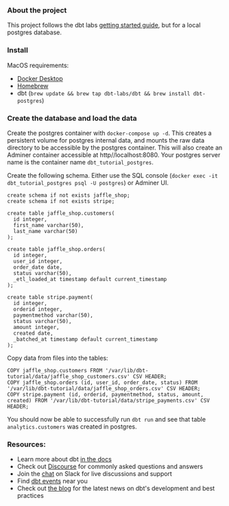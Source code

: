 ### About the project
This project follows the dbt labs [getting started guide](https://docs.getdbt.com/docs/get-started/getting-started/overview), but for a local postgres database.

### Install
MacOS requirements:

* [Docker Desktop](https://www.docker.com/products/docker-desktop/)
* [Homebrew](https://brew.sh/)
* dbt (`brew update && brew tap dbt-labs/dbt && brew install dbt-postgres`)

### Create the database and load the data
Create the postgres container with `docker-compose up -d`. This creates a persistent volume for postgres internal data, and mounts the raw data directory to be accessible by the postgres container.
This will also create an Adminer container accessible at http//localhost:8080. Your postgres server name is the container name `dbt_tutorial_postgres`.

Create the following schema. Either use the SQL console (`docker exec -it dbt_tutorial_postgres psql -U postgres`) or Adminer UI.
```
create schema if not exists jaffle_shop;
create schema if not exists stripe;

create table jaffle_shop.customers(
  id integer,
  first_name varchar(50),
  last_name varchar(50)
);

create table jaffle_shop.orders(
  id integer,
  user_id integer,
  order_date date,
  status varchar(50),
  _etl_loaded_at timestamp default current_timestamp
);

create table stripe.payment(
  id integer,
  orderid integer,
  paymentmethod varchar(50),
  status varchar(50),
  amount integer,
  created date,
  _batched_at timestamp default current_timestamp
);

```

Copy data from files into the tables:
```
COPY jaffle_shop.customers FROM '/var/lib/dbt-tutorial/data/jaffle_shop_customers.csv' CSV HEADER;
COPY jaffle_shop.orders (id, user_id, order_date, status) FROM '/var/lib/dbt-tutorial/data/jaffle_shop_orders.csv' CSV HEADER;
COPY stripe.payment (id, orderid, paymentmethod, status, amount, created) FROM '/var/lib/dbt-tutorial/data/stripe_payments.csv' CSV HEADER;
```

You should now be able to successfully run `dbt run` and see that table `analytics.customers` was created in postgres.

### Resources:
- Learn more about dbt [in the docs](https://docs.getdbt.com/docs/introduction)
- Check out [Discourse](https://discourse.getdbt.com/) for commonly asked questions and answers
- Join the [chat](https://community.getdbt.com/) on Slack for live discussions and support
- Find [dbt events](https://events.getdbt.com) near you
- Check out [the blog](https://blog.getdbt.com/) for the latest news on dbt's development and best practices
